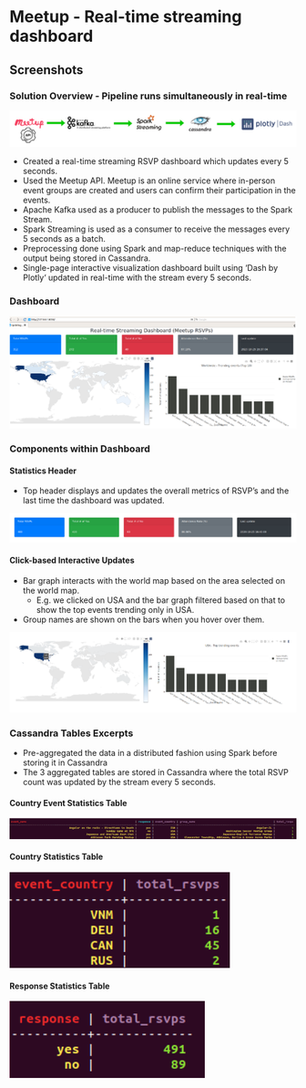 # Meetup - Real-time streaming dashboard

## Screenshots

### Solution Overview - Pipeline runs simultaneously in real-time

![Solution](images/solution_overview.png?raw=true)

- Created a real-time streaming RSVP dashboard which updates every 5 seconds.
- Used the Meetup API. Meetup is an online service where in-person event groups are created and users can confirm their participation in the events.
- Apache Kafka used as a producer to publish the messages to the Spark Stream.
- Spark Streaming is used as a consumer to receive the messages every 5 seconds as a batch.
- Preprocessing done using Spark and map-reduce techniques with the output being stored in Cassandra.
- Single-page interactive visualization dashboard built using ‘Dash by Plotly‘ updated in real-time with the stream every 5 seconds.

### Dashboard
![Dashboard](images/dashboard_overview.png?raw=true)

### Components within Dashboard

#### Statistics Header
- Top header displays and updates the overall metrics of RSVP’s and the last time the dashboard was updated.

![Statistics Header](images/statistics_header.png?raw=true)

#### Click-based Interactive Updates
- Bar graph interacts with the world map based on the area selected on the world map.
  - E.g. we clicked on USA and the bar graph filtered based on that to show the top events trending only in USA.
- Group names are shown on the bars when you hover over them.

![Interactive Updates](images/interactive_updates.png?raw=true)

### Cassandra Tables Excerpts

- Pre-aggregated the data in a distributed fashion using Spark before storing it in Cassandra
- The 3 aggregated tables are stored in Cassandra where the total RSVP count was updated by the stream every 5 seconds.

#### Country Event Statistics Table
![Cassandra Event Stats](images/cassandra_event_stats_table.png?raw=true)

#### Country Statistics Table
![Cassandra Country Stats](images/cassandra_country_stats_table.png?raw=true)

#### Response Statistics Table
![Cassandra Response Stats](images/cassandra_response_stats_table.png?raw=true)
